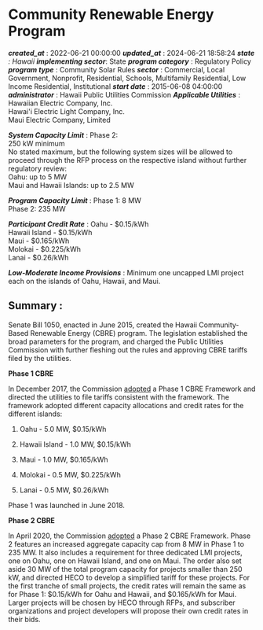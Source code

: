 # Community Renewable Energy Program 
 ***created_at*** : 2022-06-21 00:00:00 
 ***updated_at*** : 2024-06-21 18:58:24 
 ***state** : Hawaii 
 **implementing sector***: State 
 ***program category*** : Regulatory Policy 
 ***program type*** : Community Solar Rules 
 ***sector*** : Commercial, Local Government, Nonprofit, Residential, Schools, Multifamily Residential, Low Income Residential, Institutional 
 ***start date*** : 2015-06-08 04:00:00 
 ***administrator*** : Hawaii Public Utilities Commission 
 ***Applicable Utilities*** : Hawaiian Electric Company, Inc.  
Hawai'i Electric Light Company, Inc.  
Maui Electric Company, Limited

 
 ***System Capacity Limit*** : Phase 2:  
250 kW minimum  
No stated maximum, but the following system sizes will be allowed to proceed
through the RFP process on the respective island without further regulatory
review:  
Oahu: up to 5 MW  
Maui and Hawaii Islands: up to 2.5 MW  

 
 ***Program Capacity Limit*** : Phase 1: 8 MW  
Phase 2: 235 MW

 
 ***Participant Credit Rate*** : Oahu - $0.15/kWh  
Hawaii Island - $0.15/kWh  
Maui - $0.165/kWh  
Molokai - $0.225/kWh  
Lanai - $0.26/kWh  

 
 ***Low-Moderate Income Provisions*** : Minimum one uncapped LMI project each on the islands of Oahu, Hawaii, and
Maui.

 
 ## Summary : 
 Senate Bill 1050, enacted in June 2015, created the Hawaii Community-Based
Renewable Energy (CBRE) program. The legislation established the broad
parameters for the program, and charged the Public Utilities Commission with
further fleshing out the rules and approving CBRE tariffs filed by the
utilities.  

**Phase 1 CBRE**

In December 2017, the Commission
[adopted](https://shareus11.springcm.com/Public/DownloadNative/25256/bac8d531-790d-ee11-b83b-48df377ef808/9fa2ee97-670e-ee11-b83b-48df377ef808)
a Phase 1 CBRE Framework and directed the utilities to file tariffs consistent
with the framework. The framework adopted different capacity allocations and
credit rates for the different islands:

  1. Oahu - 5.0 MW, $0.15/kWh  

  2. Hawaii Island - 1.0 MW, $0.15/kWh  

  3. Maui - 1.0 MW, $0.165/kWh  

  4. Molokai - 0.5 MW, $0.225/kWh  

  5. Lanai - 0.5 MW, $0.26/kWh

Phase 1 was launched in June 2018.

**Phase 2 CBRE**

In April 2020, the Commission
[adopted](https://shareus11.springcm.com/Public/DownloadNative/25256/05b20f0d-790d-ee11-b83b-48df377ef808/0b5a8173-520e-ee11-b83b-48df377ef808)
a Phase 2 CBRE Framework. Phase 2 features an increased aggregate capacity cap
from 8 MW in Phase 1 to 235 MW. It also includes a requirement for three
dedicated LMI projects, one on Oahu, one on Hawaii Island, and one on Maui.
The order also set aside 30 MW of the total program capacity for projects
smaller than 250 kW, and directed HECO to develop a simplified tariff for
these projects. For the first tranche of small projects, the credit rates will
remain the same as for Phase 1: $0.15/kWh for Oahu and Hawaii, and $0.165/kWh
for Maui. Larger projects will be chosen by HECO through RFPs, and subscriber
organizations and project developers will propose their own credit rates in
their bids.

  

 
 